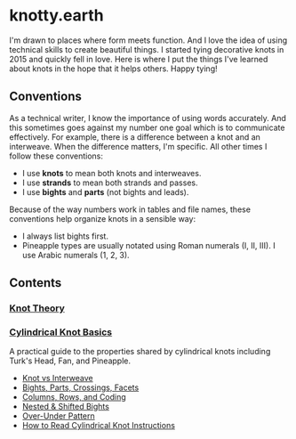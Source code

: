 # knotty.earth

I'm drawn to places where form meets function. And I love the idea of using technical skills to create beautiful things. I started tying decorative knots in 2015 and quickly fell in love. Here is where I put the things I've learned about knots in the hope that it helps others. Happy tying!

## Conventions

As a technical writer, I know the importance of using words accurately. And this sometimes goes against my number one goal which is to communicate effectively. For example, there is a difference between a knot and an interweave. When the difference matters, I'm specific. All other times I follow these conventions: 

* I use **knots** to mean both knots and interweaves. 
* I use **strands** to mean both strands and passes.
* I use **bights** and **parts** (not bights and leads). 

Because of the way numbers work in tables and file names, these conventions help organize knots in a sensible way: 

* I always list bights first. 
* Pineapple types are usually notated using Roman numerals (I, II, III). I use Arabic numerals (1, 2, 3). 

## Contents

### [Knot Theory](.general/knot-theory.md)

### [Cylindrical Knot Basics](./cylindrical/README.md)

A practical guide to the properties shared by cylindrical knots including Turk's Head, Fan, and Pineapple. 

* [Knot vs Interweave](./cylindrical/knot-vs-interweave.md)
* [Bights, Parts, Crossings, Facets](./cylindrical/bights-parts-crossings-facets.md)
* [Columns, Rows, and Coding](./cylindrical/column-row-coding.md)
* [Nested & Shifted Bights](./cylindrical/nested-shifted.md)
* [Over-Under Pattern](./cylindrical/over-under-pattern.md)
* [How to Read Cylindrical Knot Instructions](./cylindrical/cylindrical-instructions.md)

